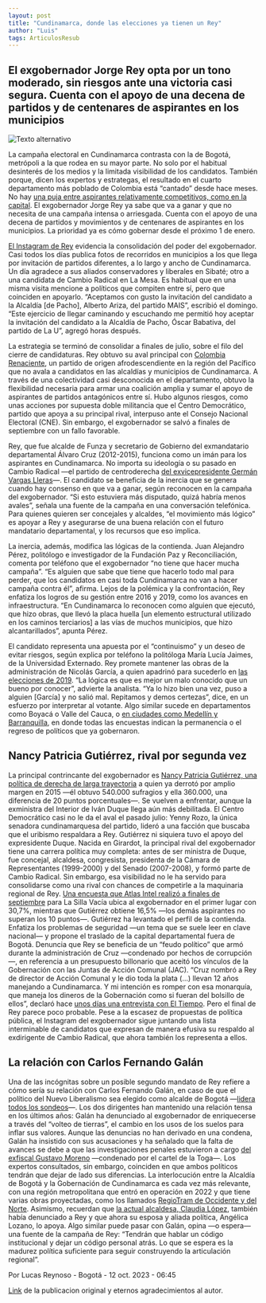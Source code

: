 ```yaml
---
layout: post
title: "Cundinamarca, donde las elecciones ya tienen un Rey"
author: "Luis"
tags: ArticulosResub
---
```

## El exgobernador Jorge Rey opta por un tono moderado, sin riesgos ante una victoria casi segura. Cuenta con el apoyo de una decena de partidos y de centenares de aspirantes en los municipios
![Texto alternativo]({{site.baseurl}}/assets/images/rey.jpg "Jorge Emilio Rey, candidato a la Gobernación de Cundinamarca. CORTESÍA")

La campaña electoral en Cundinamarca contrasta con la de Bogotá, metrópoli a la que rodea en su mayor parte. No solo por el habitual desinterés de los medios y la limitada visibilidad de los candidatos. También porque, dicen los expertos y estrategas, el resultado en el cuarto departamento más poblado de Colombia está “cantado” desde hace meses. 
No hay [una puja entre aspirantes relativamente competitivos, como en la capital](https://elpais.com/america-colombia/2023-07-25/el-partidor-de-la-carrera-por-la-alcaldia-de-bogota-se-despeja-con-gustavo-bolivar.html). El exgobernador Jorge Rey ya sabe que va a ganar y que no necesita de una campaña intensa o arriesgada. Cuenta con el apoyo de una decena de partidos y movimientos y de centenares de aspirantes en los municipios. La prioridad ya es cómo gobernar desde el próximo 1 de enero.

[El Instagram de Rey](https://www.instagram.com/jorgereycundinamarca/?hl=es) evidencia la consolidación del poder del exgobernador. Casi todos los días publica fotos de recorridos en municipios a los que llega por invitación de partidos diferentes, a lo largo y ancho de Cundinamarca. Un día agradece a sus aliados conservadores y liberales en Sibaté; otro a una candidata de Cambio Radical en La Mesa. 
Es habitual que en una misma visita mencione a políticos que compiten entre sí, pero que coinciden en apoyarlo. “Aceptamos con gusto la invitación del candidato a la Alcaldía [de Pacho], Alberto Ariza, del partido MAIS”, escribió el domingo. “Este ejercicio de llegar caminando y escuchando me permitió hoy aceptar la invitación del candidato a la Alcaldía de Pacho, Óscar Babativa, del partido de La U”, agregó horas después.

La estrategia se terminó de consolidar a finales de julio, sobre el filo del cierre de candidaturas. Rey obtuvo su aval principal con [Colombia Renaciente](https://www.partidocolombiarenaciente.co/web/quienes-somos/), un partido de origen afrodescendiente en la región del Pacífico que no avala a candidatos en las alcaldías y municipios de Cundinamarca. A través de una colectividad casi desconocida en el departamento, obtuvo la flexibilidad necesaria para armar una coalición amplia y sumar el apoyo de aspirantes de partidos antagónicos entre sí. 
Hubo algunos riesgos, como unas acciones por supuesta doble militancia que el Centro Democrático, partido que apoya a su principal rival, interpuso ante el Consejo Nacional Electoral (CNE). Sin embargo, el exgobernador se salvó a finales de septiembre con un fallo favorable.

Rey, que fue alcalde de Funza y secretario de Gobierno del exmandatario departamental Álvaro Cruz (2012-2015), funciona como un imán para los aspirantes en Cundinamarca. No importa su ideología o su pasado en Cambio Radical —el partido de centroderecha [del exvicepresidente Germán Vargas Lleras](https://elpais.com/america-colombia/2023-06-30/vargas-lleras-llama-a-una-coalicion-nacional-antipetro-para-frenar-al-gobierno-desde-el-congreso.html)—. El candidato se beneficia de la inercia que se genera cuando hay consenso en que va a ganar, según reconocen en la campaña del exgobernador. 
“Si esto estuviera más disputado, quizá habría menos avales”, señala una fuente de la campaña en una conversación telefónica. Para quienes quieren ser concejales y alcaldes, “el movimiento más lógico” es apoyar a Rey y asegurarse de una buena relación con el futuro mandatario departamental, y los recursos que eso implica.

La inercia, además, modifica las lógicas de la contienda. Juan Alejandro Pérez, politólogo e investigador de la Fundación Paz y Reconciliación, comenta por teléfono que el exgobernador “no tiene que hacer mucha campaña”. “Es alguien que sabe que tiene que hacerlo todo mal para perder, que los candidatos en casi toda Cundinamarca no van a hacer campaña contra él”, afirma. Lejos de la polémica y la confrontación, Rey enfatiza los logros de su gestión entre 2016 y 2019, como los avances en infraestructura. 
“En Cundinamarca lo reconocen como alguien que ejecutó, que hizo obras, que llevó la placa huella [un elemento estructural utilizado en los caminos terciarios] a las vías de muchos municipios, que hizo alcantarillados”, apunta Pérez.

El candidato representa una apuesta por el “continuismo” y un deseo de evitar riesgos, según explica por teléfono la politóloga María Lucía Jaimes, de la Universidad Externado. Rey promete mantener las obras de la administración de Nicolás García, a quien apadrinó para sucederlo en [las elecciones de 2019](https://elpais.com/internacional/2019/10/28/colombia/1572218185_164900.html). “La lógica es que es mejor un malo conocido que un bueno por conocer”, advierte la analista. “Ya lo hizo bien una vez, puso a alguien [García] y no salió mal. Repitamos y demos certezas”, dice, en un esfuerzo por interpretar al votante. Algo similar sucede en departamentos como Boyacá o Valle del Cauca, o [en ciudades como Medellín y Barranquilla](https://elpais.com/america-colombia/2023-10-01/el-equipo-por-colombia-saborea-la-revancha-en-sus-fortines-regionales.html), en donde todas las encuestas indican la permanencia o el regreso de políticos que ya gobernaron.

## Nancy Patricia Gutiérrez, rival por segunda vez
La principal contrincante del exgobernador es [Nancy Patricia Gutiérrez, una política de derecha de larga trayectoria](https://elpais.com/internacional/2020-07-10/un-tribunal-ordena-revisar-una-investigacion-contra-la-consejera-de-derechos-humanos-de-colombia.html) a quien ya derrotó por amplio margen en 2015 —él obtuvo 540.000 sufragios y ella 360.000, una diferencia de 20 puntos porcentuales—. Se vuelven a enfrentar, aunque la exministra del Interior de Iván Duque llega aún más debilitada. El Centro Democrático casi no le da el aval el pasado julio: Yenny Rozo, la única senadora cundinamarquesa del partido, lideró a una facción que buscaba que el uribismo respaldara a Rey. Gutiérrez ni siquiera tuvo el apoyo del expresidente Duque.
Nacida en Girardot, la principal rival del exgobernador tiene una carrera política muy completa: antes de ser ministra de Duque, fue concejal, alcaldesa, congresista, presidenta de la Cámara de Representantes (1999-2000) y del Senado (2007-2008), y formó parte de Cambio Radical. Sin embargo, esa visibilidad no le ha servido para consolidarse como una rival con chances de competirle a la maquinaria regional de Rey. [Una encuesta que Atlas Intel realizó a finales de septiembre](https://www.lasillavacia.com/silla-nacional/primera-encuesta-de-elecciones-regionales-de-atlas-y-la-silla-vacia/) para La Silla Vacía ubica al exgobernador en el primer lugar con 30,7%, mientras que Gutiérrez obtiene 16,5% —los demás aspirantes no superan los 10 puntos—.
Gutiérrez ha levantado el perfil de la contienda. Enfatiza los problemas de seguridad —un tema que se suele leer en clave nacional— y propone el traslado de la capital departamental fuera de Bogotá. Denuncia que Rey se beneficia de un “feudo político” que armó durante la administración de Cruz —condenado por hechos de corrupción—, en referencia a un presupuesto billonario que aceitó los vínculos de la Gobernación con las Juntas de Acción Comunal (JAC). “Cruz nombró a Rey de director de Acción Comunal y le dio toda la plata (...) llevan 12 años manejando a Cundinamarca. Y mi intención es romper con esa monarquía, que maneja los dineros de la Gobernación como si fueran del bolsillo de ellos”, declaró hace [unos días una entrevista con El Tiempo](https://www.eltiempo.com/bogota/nancy-patricia-gutiererrez-propone-cambiar-a-bogota-como-capital-de-cundinamarca-809197).
Pero el final de Rey parece poco probable. Pese a la escasez de propuestas de política pública, el Instagram del exgobernador sigue juntando una lista interminable de candidatos que expresan de manera efusiva su respaldo al exdirigente de Cambio Radical, que ahora también los representa a ellos.

## La relación con Carlos Fernando Galán
Una de las incógnitas sobre un posible segundo mandato de Rey refiere a cómo sería su relación con Carlos Fernando Galán, en caso de que el político del Nuevo Liberalismo sea elegido como alcalde de Bogotá —[lidera todos los sondeos](https://elpais.com/america-colombia/2023-09-21/carlos-fernando-galan-se-afianza-como-puntero-en-la-carrera-por-la-alcaldia-de-bogota.html)—. Los dos dirigentes han mantenido una relación tensa en los últimos años: Galán ha denunciado al exgobernador de enriquecerse a través del “volteo de tierras”, el cambio en los usos de los suelos para inflar sus valores. Aunque las denuncias no han derivado en una condena, Galán ha insistido con sus acusaciones y ha señalado que la falta de avances se debe a que las investigaciones penales estuvieron a cargo [del exfiscal Gustavo Moreno](https://elpais.com/internacional/2017/06/27/colombia/1498592076_948419.html) —condenado por el cartel de la Toga—.
Los expertos consultados, sin embargo, coinciden en que ambos políticos tendrán que dejar de lado sus diferencias. La interlocución entre la Alcaldía de Bogotá y la Gobernación de Cundinamarca es cada vez más relevante, con una región metropolitana que entró en operación en 2022 y que tiene varias obras proyectadas, como los llamados [RegioTram de Occidente y del Norte](https://bogota.gov.co/mi-ciudad/movilidad/bogota-y-cundinamarca-entregan-nacion-estructuracion-regiotram-norte). Asimismo, recuerdan que [la actual alcaldesa, Claudia López](https://elpais.com/america-colombia/2022-10-09/claudia-lopez-no-se-detiene-en-bogota.html), también había denunciado a Rey y que ahora su esposa y aliada política, Angélica Lozano, lo apoya. Algo similar puede pasar con Galán, opina —o espera— una fuente de la campaña de Rey: “Tendrán que hablar un código institucional y dejar un código personal atrás. Lo que se espera es la madurez política suficiente para seguir construyendo la articulación regional”.

Por Lucas Reynoso - Bogotá - 12 oct. 2023 - 06:45

[Link](https://elpais.com/america-colombia/2023-10-12/cuandinamarca-donde-las-elecciones-ya-tienen-un-rey.html) de la publicacion original y eternos agradecimientos al autor. 